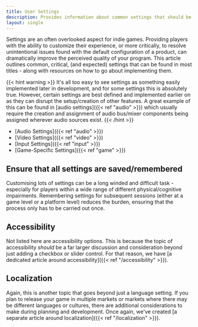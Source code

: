 ```yaml
---
title: User Settings
description: Provides information about common settings that should be implemented for games.
layout: single
---
```


Settings are an often overlooked aspect for indie games. Providing players with the ability to customize their experience, or more critically, to resolve unintentional issues found with the default configuration of a product, can dramatically improve the perceived quality of your program. This article outlines common, critical, (and expected) settings that can be found in most titles - along with resources on how to go about implementing them.

{{< hint warning >}}
It's all too easy to see settings as something easily implemented later in development, and for some settings this is absolutely true. However, certain settings are best defined and implemented earlier on as they can disrupt the setup/creation of other features. A great example of this can be found in [audio settings]({{< ref "audio" >}}) which usually require the creation and assignment of audio bus/mixer components being assigned wherever audio sources exist.
{{< /hint >}}

- [Audio Settings]({{< ref "audio" >}})
- [Video Settings]({{< ref "video" >}})
- [Input Settings]({{< ref "input" >}})
- [Game-Specific Settings]({{< ref "game" >}})

## Ensure that all settings are saved/remembered

Customising lots of settings can be a long winded and difficult task - especially for players within a wide range of different physical/cognitive impairments. Remembering settings for subsequent sessions (either at a game level or a platform level) reduces the burden, ensuring that the process only has to be carried out once.

## Accessibility

Not listed here are accessibility options. This is because the topic of accessibility _should_ be a far larger discussion and consideration beyond just adding a checkbox or slider control. For that reason, we have [a dedicated article around accessibility]({{< ref "/accessibility" >}}).

## Localization

Again, this is another topic that goes beyond just a language setting. If you plan to release your game in multiple markets or markets where there may be different languages or cultures, there are additional considerations to make during planning and development. Once again, we've created [a separate article around localization]({{< ref "/localization" >}}).